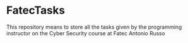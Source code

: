 # FatecTasks
This repository means to store all the tasks given by the programming instructor on the Cyber Security course at Fatec Antonio Russo
